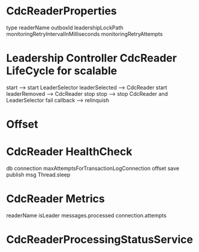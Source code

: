 # CdcReaderProperties

type
readerName
outboxId
leadershipLockPath
monitoringRetryIntervalInMilliseconds
monitoringRetryAttempts

# Leadership Controller CdcReader LifeCycle for scalable

start          --> start LeaderSelector
leaderSelected --> CdcReader start
leaderRemoved  --> CdcReader stop
stop           --> stop CdcReader and LeaderSelector
fail callback  --> relinquish

# Offset

# CdcReader HealthCheck

db connection
maxAttemptsForTransactionLogConnection
offset save
publish msg
Thread.sleep

# CdcReader Metrics

readerName
isLeader
messages.processed
connection.attempts

# CdcReaderProcessingStatusService



